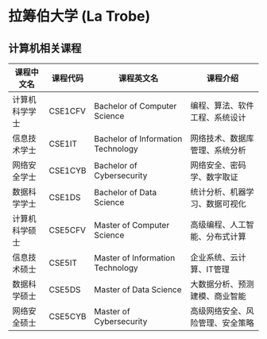 # 拉筹伯大学 (La Trobe)

## 计算机相关课程

| 课程中文名 | 课程代码 | 课程英文名 | 课程介绍 |
|-----------|---------|-----------|---------|
| 计算机科学学士 | CSE1CFV | Bachelor of Computer Science | 编程、算法、软件工程、系统设计 |
| 信息技术学士 | CSE1IT | Bachelor of Information Technology | 网络技术、数据库管理、系统分析 |
| 网络安全学士 | CSE1CYB | Bachelor of Cybersecurity | 网络安全、密码学、数字取证 |
| 数据科学学士 | CSE1DS | Bachelor of Data Science | 统计分析、机器学习、数据可视化 |
| 计算机科学硕士 | CSE5CFV | Master of Computer Science | 高级编程、人工智能、分布式计算 |
| 信息技术硕士 | CSE5IT | Master of Information Technology | 企业系统、云计算、IT管理 |
| 数据科学硕士 | CSE5DS | Master of Data Science | 大数据分析、预测建模、商业智能 |
| 网络安全硕士 | CSE5CYB | Master of Cybersecurity | 高级网络安全、风险管理、安全策略 |
